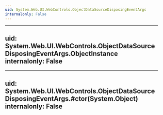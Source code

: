 ```yaml
---
uid: System.Web.UI.WebControls.ObjectDataSourceDisposingEventArgs
internalonly: False
---
```


---
uid: System.Web.UI.WebControls.ObjectDataSourceDisposingEventArgs.ObjectInstance
internalonly: False
---

---
uid: System.Web.UI.WebControls.ObjectDataSourceDisposingEventArgs.#ctor(System.Object)
internalonly: False
---
